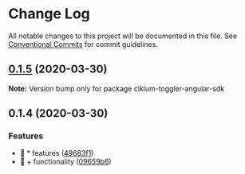 # Change Log

All notable changes to this project will be documented in this file.
See [Conventional Commits](https://conventionalcommits.org) for commit guidelines.

## [0.1.5](https://github.com/ciklum-digital/ciklum-toggler-angular-sdk/compare/v0.1.4...v0.1.5) (2020-03-30)

**Note:** Version bump only for package ciklum-toggler-angular-sdk





## 0.1.4 (2020-03-30)


### Features

* 🎸 * features ([49683f1](https://github.com/ciklum-digital/ciklum-toggler-angular-sdk/commit/49683f19ab9ca35a7d6b679f0b901392f88b2fb2))
* 🎸 + functionality ([09659b6](https://github.com/ciklum-digital/ciklum-toggler-angular-sdk/commit/09659b6d2b627318cdb9e9acda1acafaf7ff0d39))
